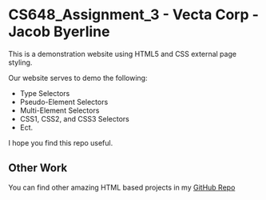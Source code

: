 # CS648_Assignment_3 - Vecta Corp - Jacob Byerline

This is a demonstration website using HTML5 and CSS external page styling. 

Our website serves to demo the following:
- Type Selectors
- Pseudo-Element Selectors
- Multi-Element Selectors
- CSS1, CSS2, and CSS3 Selectors
- Ect.

I hope you find this repo useful.

## Other Work

You can find other amazing HTML based projects in my [GitHub Repo](https://github.com/jbyerline)
